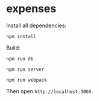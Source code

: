 # expenses

Install all dependencies:

`npm install`

Build: 

`npm run db`

`npm run server`

`npm run webpack`

Then open `http://localhost:3000`.
